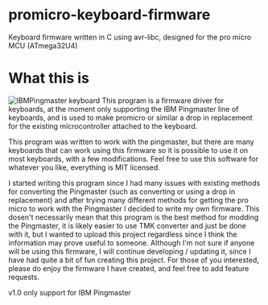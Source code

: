 # promicro-keyboard-firmware
Keyboard firmware written in C using avr-libc, designed for the pro micro MCU (ATmega32U4)

# What this is

![IBMPingmaster keyboard](https://bigwebsite.cool/content/IBMPingmaster.jpg)
This program is a firmware driver for keyboards, at the moment only supporting the IBM Pingmaster line of keyboards, and is used to make promicro or similar a drop in replacement for the existing microcontroller attached to the keyboard.

This program was written to work with the pingmaster, but there are many keyboards that can work using this firmware so it is possible to use it on most keyboards, with a few modifications. Feel free to use this software for whatever you like, everything is MIT licensed.

I started writing this program since I had many issues with existing methods for converting the Pingmaster (such as converting or using a drop in replacement) and after trying many different methods for getting the pro micro to work with the Pingmaster I decided to write my own firmware. This dosen't necessarily mean that this program is the best method for modding the Pingmaster, it is likely easier to use TMK converter and just be done with it, but I wanted to upload this project regardless since I think the information may prove useful to someone. Although I'm not sure if anyone will be using this firmware, I will continue developing / updating it, since I have had quite a bit of fun creating this project. For those of you interested, please do enjoy the firmware I have created, and feel free to add feature requests.

v1.0
only support for IBM Pingmaster
